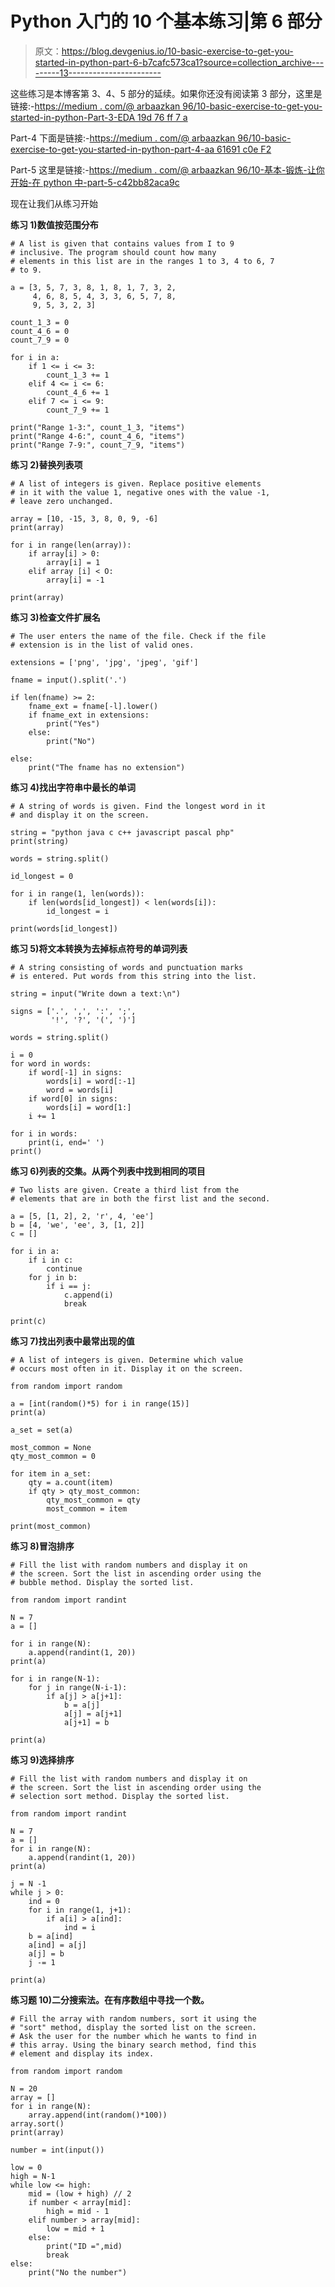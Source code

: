 # Python 入门的 10 个基本练习|第 6 部分

> 原文：<https://blog.devgenius.io/10-basic-exercise-to-get-you-started-in-python-part-6-b7cafc573ca1?source=collection_archive---------13----------------------->

这些练习是本博客第 3、4、5 部分的延续。如果你还没有阅读第 3 部分，这里是链接:-[https://medium . com/@ arbaazkan 96/10-basic-exercise-to-get-you-started-in-python-Part-3-EDA 19d 76 ff 7 a](https://medium.com/@arbaazkan96/10-basic-exercise-to-get-you-started-in-python-part-3-eda19d76ff7a)

Part-4 下面是链接:-[https://medium . com/@ arbaazkan 96/10-basic-exercise-to-get-you-started-in-python-part-4-aa 61691 c0e F2](https://medium.com/@arbaazkan96/10-basic-exercise-to-get-you-started-in-python-part-4-aa61691c0ef2)

Part-5 这里是链接:-[https://medium . com/@ arbaazkan 96/10-基本-锻炼-让你开始-在 python 中-part-5-c42bb82aca9c](https://medium.com/@arbaazkan96/10-basic-exercise-to-get-you-started-in-python-part-5-c42bb82aca9c)

现在让我们从练习开始

**练习 1)数值按范围分布**

```
# A list is given that contains values from I to 9
# inclusive. The program should count how many
# elements in this list are in the ranges 1 to 3, 4 to 6, 7
# to 9.

a = [3, 5, 7, 3, 8, 1, 8, 1, 7, 3, 2,
     4, 6, 8, 5, 4, 3, 3, 6, 5, 7, 8,
     9, 5, 3, 2, 3]

count_1_3 = 0
count_4_6 = 0
count_7_9 = 0

for i in a:
    if 1 <= i <= 3:
        count_1_3 += 1
    elif 4 <= i <= 6:
        count_4_6 += 1
    elif 7 <= i <= 9:
        count_7_9 += 1

print("Range 1-3:", count_1_3, "items")
print("Range 4-6:", count_4_6, "items")
print("Range 7-9:", count_7_9, "items")
```

**练习 2)替换列表项**

```
# A list of integers is given. Replace positive elements
# in it with the value 1, negative ones with the value -1,
# leave zero unchanged.

array = [10, -15, 3, 8, 0, 9, -6]
print(array)

for i in range(len(array)):
    if array[i] > 0:
        array[i] = 1
    elif array [i] < O:
        array[i] = -1

print(array)
```

**练习 3)检查文件扩展名**

```
# The user enters the name of the file. Check if the file
# extension is in the list of valid ones.

extensions = ['png', 'jpg', 'jpeg', 'gif']

fname = input().split('.')

if len(fname) >= 2:
    fname_ext = fname[-l].lower()
    if fname_ext in extensions:
        print("Yes")
    else:
        print("No")

else:
    print("The fname has no extension")
```

**练习 4)找出字符串中最长的单词**

```
# A string of words is given. Find the longest word in it 
# and display it on the screen.

string = "python java c c++ javascript pascal php"
print(string)

words = string.split()

id_longest = 0

for i in range(1, len(words)):
    if len(words[id_longest]) < len(words[i]):
        id_longest = i

print(words[id_longest]) 
```

**练习 5)将文本转换为去掉标点符号的单词列表**

```
# A string consisting of words and punctuation marks
# is entered. Put words from this string into the list.

string = input("Write down a text:\n")

signs = ['.', ',', ':', ';',
         '!', '?', '(', ')']

words = string.split()

i = 0
for word in words:
    if word[-1] in signs:
        words[i] = word[:-1]
        word = words[i]
    if word[0] in signs:
        words[i] = word[1:]
    i += 1

for i in words:
    print(i, end=' ')
print()
```

**练习 6)列表的交集。从两个列表中找到相同的项目**

```
# Two lists are given. Create a third list from the
# elements that are in both the first list and the second.

a = [5, [1, 2], 2, 'r', 4, 'ee']
b = [4, 'we', 'ee', 3, [1, 2]]
c = []

for i in a:
    if i in c:
        continue
    for j in b:
        if i == j:
            c.append(i)
            break

print(c)
```

**练习 7)找出列表中最常出现的值**

```
# A list of integers is given. Determine which value
# occurs most often in it. Display it on the screen.

from random import random

a = [int(random()*5) for i in range(15)]
print(a)

a_set = set(a)

most_common = None
qty_most_common = 0

for item in a_set:
    qty = a.count(item)
    if qty > qty_most_common:
        qty_most_common = qty
        most_common = item

print(most_common)
```

**练习 8)冒泡排序**

```
# Fill the list with random numbers and display it on
# the screen. Sort the list in ascending order using the
# bubble method. Display the sorted list.

from random import randint

N = 7
a = []

for i in range(N):
    a.append(randint(1, 20))
print(a)

for i in range(N-1):
    for j in range(N-i-1):
        if a[j] > a[j+1]:
            b = a[j]
            a[j] = a[j+1]
            a[j+1] = b

print(a)
```

**练习 9)选择排序**

```
# Fill the list with random numbers and display it on
# the screen. Sort the list in ascending order using the
# selection sort method. Display the sorted list.

from random import randint

N = 7
a = []
for i in range(N):
    a.append(randint(1, 20))
print(a)

j = N -1
while j > 0:
    ind = 0
    for i in range(1, j+1):
        if a[i] > a[ind]:
            ind = i
    b = a[ind]
    a[ind] = a[j]
    a[j] = b
    j -= 1

print(a)
```

**练习题 10)二分搜索法。在有序数组中寻找一个数。**

```
# Fill the array with random numbers, sort it using the
# "sort" method, display the sorted list on the screen.
# Ask the user for the number which he wants to find in
# this array. Using the binary search method, find this
# element and display its index.

from random import random

N = 20
array = []
for i in range(N):
    array.append(int(random()*100))
array.sort()
print(array)

number = int(input())

low = 0
high = N-1
while low <= high:
    mid = (low + high) // 2
    if number < array[mid]:
        high = mid - 1
    elif number > array[mid]:
        low = mid + 1
    else:
        print("ID =",mid)
        break
else:
    print("No the number") 
```